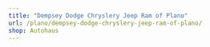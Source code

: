 ```yaml
---
title: "Dempsey Dodge Chryslery Jeep Ram of Plano"
url: /plano/dempsey-dodge-chryslery-jeep-ram-of-plano/
shop: Autohaus
---
```

